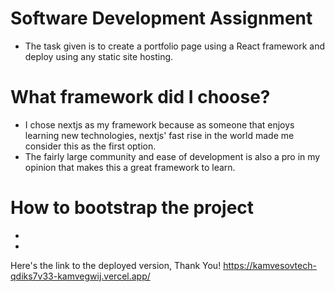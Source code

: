 # Software Development Assignment
- The task given is to create a portfolio page using a React framework and deploy using any static site hosting.
# What framework did I choose?
- I chose nextjs as my framework because as someone that enjoys learning new technologies, nextjs' fast rise in the world made me consider this as the first option.
- The fairly large community and ease of development is also a pro in my opinion that makes this a great framework to learn.
# How to bootstrap the project
-
-
Here's the link to the deployed version, Thank You!
https://kamvesovtech-qdiks7v33-kamvegwij.vercel.app/
